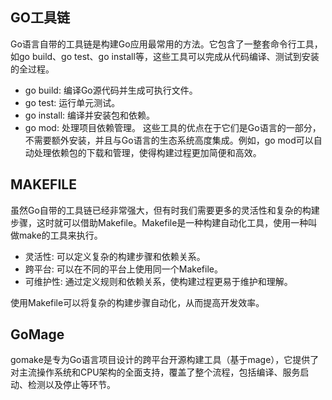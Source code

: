 ## GO工具链
Go语言自带的工具链是构建Go应用最常用的方法。它包含了一整套命令行工具，如go build、go test、go install等，这些工具可以完成从代码编译、测试到安装的全过程。

- go build: 编译Go源代码并生成可执行文件。
- go test: 运行单元测试。
- go install: 编译并安装包和依赖。
- go mod: 处理项目依赖管理。
这些工具的优点在于它们是Go语言的一部分，不需要额外安装，并且与Go语言的生态系统高度集成。例如，go mod可以自动处理依赖包的下载和管理，使得构建过程更加简便和高效。

## MAKEFILE
虽然Go自带的工具链已经非常强大，但有时我们需要更多的灵活性和复杂的构建步骤，这时就可以借助Makefile。Makefile是一种构建自动化工具，使用一种叫做make的工具来执行。

- 灵活性: 可以定义复杂的构建步骤和依赖关系。
- 跨平台: 可以在不同的平台上使用同一个Makefile。
- 可维护性: 通过定义规则和依赖关系，使构建过程更易于维护和理解。

使用Makefile可以将复杂的构建步骤自动化，从而提高开发效率。

## GoMage
 gomake是专为Go语言项目设计的跨平台开源构建工具（基于mage），它提供了对主流操作系统和CPU架构的全面支持，覆盖了整个流程，包括编译、服务启动、检测以及停止等环节。